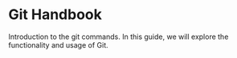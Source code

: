 # Git Handbook
Introduction to the git commands. In this guide, we will explore the functionality and usage of Git.